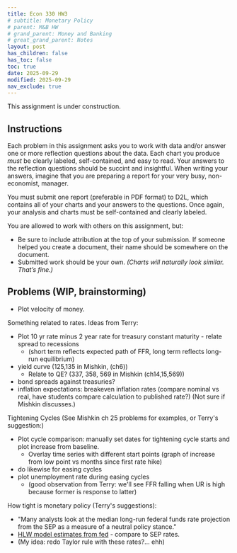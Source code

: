 ```yaml
---
title: Econ 330 HW3
# subtitle: Monetary Policy
# parent: M&B HW
# grand_parent: Money and Banking
# great_grand_parent: Notes
layout: post
has_children: false
has_toc: false
toc: true
date: 2025-09-29
modified: 2025-09-29
nav_exclude: true
---
```


<!-- This assignment is adapted in-part from material by Terry J. Fitzgerald. -->

This assignment is under construction.


## Instructions

Each problem in this assignment asks you to work with data and/or answer one or more reflection questions about the data.
Each chart you produce *must* be clearly labeled, self-contained, and easy to read. 
Your answers to the reflection questions should be succint and insightful. 
When writing your answers, imagine that you are preparing a report for your very busy, non-economist, manager.

You must submit one report (preferable in PDF format) to D2L, 
which contains all of your charts and your answers to the questions.
Once again, your analysis and charts must be self-contained and clearly labeled. 

You are allowed to work with others on this assignment, but:
- Be sure to include attribution at the top of your submission. If someone helped you create a document, their name should be somewhere on the document.
- Submitted work should be your own. *(Charts will naturally look similar. That’s fine.)*


## Problems (WIP, brainstorming)

- Plot velocity of money.

Something related to rates.
Ideas from Terry:
- Plot 10 yr rate minus 2 year rate for treasury constant maturity - relate spread to recessions
    - (short term reflects expected path of FFR, long term reflects long-run equilibrium)
- yield curve (125,135 in Mishkin, (ch6))
    - Relate to QE? (337, 358, 569 in Mishkin (ch14,15,569))
- bond spreads against treasuries?
- inflation expectations: breakeven inflation rates (compare nominal vs real, have students compare calculation to published rate?) (Not sure if Mishkin discusses.)


Tightening Cycles (See Mishkin ch 25 problems for examples, or Terry's suggestion:)
- Plot cycle comparison: manually set dates for tightening cycle starts and plot increase from baseline.
    - Overlay time series with different start points (graph of increase from low point vs months since first rate hike)
- do likewise for easing cycles
- plot unemployment rate during easing cycles
    - (good observation from Terry: we'll see FFR falling when UR is high because former is response to latter)


How tight is monetary policy (Terry's suggestions):
- "Many analysts look at the median long-run federal funds rate projection from the SEP as a measure of a neutral policy stance."
- [HLW model estimates from fed](https://www.newyorkfed.org/research/policy/rstar) - compare to SEP rates.
- (My idea: redo Taylor rule with these rates?... ehh)


